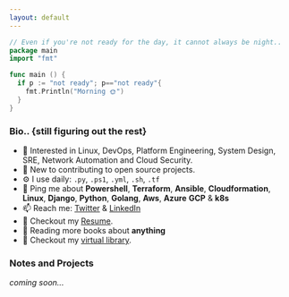 ```yaml
---
layout: default
---
```

 
```go
// Even if you're not ready for the day, it cannot always be night..
package main
import "fmt"

func main () {
  if p := "not ready"; p=="not ready"{
    fmt.Println("Morning 🌞")
  }
}
```
### Bio.. {still figuring out the rest}
- 🌱 Interested in Linux, DevOps, Platform Engineering, System Design, SRE, Network Automation and Cloud Security.
- 🏢 New to contributing to open source projects.
- ⚙️ I use daily: `.py`, `.ps1`, `.yml`, `.sh`,  `.tf`
- 💬 Ping me about **Powershell**, **Terraform**, **Ansible**, **Cloudformation**, **Linux**, **Django**, **Python**, **Golang**, **Aws**, **Azure** **GCP** & **k8s**
- 📫 Reach me: [Twitter](https://twitter.com/thedarknative) & [LinkedIn](https://www.linkedin.com/in/thedarknative/)
- 📝 Checkout my [Resume](files/GibsonResume.pdf).
- 🌱 Reading more books about **anything**
- 📝 Checkout my [virtual library](./lib.html).


### Notes and Projects

_coming soon..._


